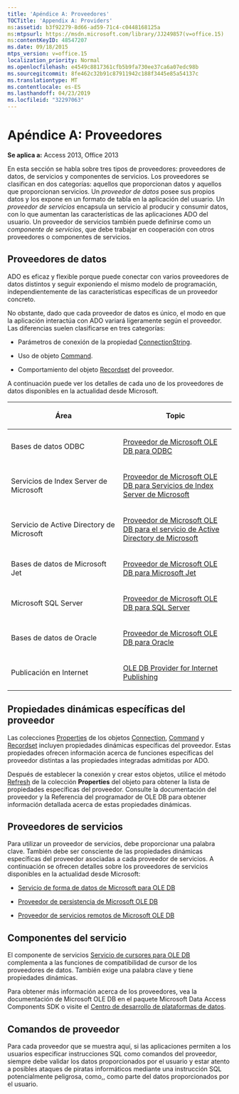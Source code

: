 ```yaml
---
title: 'Apéndice A: Proveedores'
TOCTitle: 'Appendix A: Providers'
ms:assetid: b3f92279-8d66-ad59-71c4-c0448168125a
ms:mtpsurl: https://msdn.microsoft.com/library/JJ249857(v=office.15)
ms:contentKeyID: 48547207
ms.date: 09/18/2015
mtps_version: v=office.15
localization_priority: Normal
ms.openlocfilehash: e4549c8817361cfb5b9fa730ee37ca6a07edc98b
ms.sourcegitcommit: 8fe462c32b91c87911942c188f3445e85a54137c
ms.translationtype: MT
ms.contentlocale: es-ES
ms.lasthandoff: 04/23/2019
ms.locfileid: "32297063"
---
```

# <a name="appendix-a-providers"></a>Apéndice A: Proveedores


**Se aplica a:** Access 2013, Office 2013


En esta sección se habla sobre tres tipos de proveedores: proveedores de datos, de servicios y componentes de servicios. Los proveedores se clasifican en dos categorías: aquellos que proporcionan datos y aquellos que proporcionan servicios. Un *proveedor de datos* posee sus propios datos y los expone en un formato de tabla en la aplicación del usuario. Un *proveedor de servicios* encapsula un servicio al producir y consumir datos, con lo que aumentan las características de las aplicaciones ADO del usuario. Un proveedor de servicios también puede definirse como un *componente de servicios*, que debe trabajar en cooperación con otros proveedores o componentes de servicios.

## <a name="data-providers"></a>Proveedores de datos

ADO es eficaz y flexible porque puede conectar con varios proveedores de datos distintos y seguir exponiendo el mismo modelo de programación, independientemente de las características específicas de un proveedor concreto.

No obstante, dado que cada proveedor de datos es único, el modo en que la aplicación interactúa con ADO variará ligeramente según el proveedor. Las diferencias suelen clasificarse en tres categorías:

- Parámetros de conexión de la propiedad [ConnectionString](connectionstring-property-ado.md).

- Uso de objeto [Command](command-object-ado.md).

- Comportamiento del objeto [Recordset](recordset-object-ado.md) del proveedor.

A continuación puede ver los detalles de cada uno de los proveedores de datos disponibles en la actualidad desde Microsoft.

<table>
<colgroup>
<col style="width: 50%" />
<col style="width: 50%" />
</colgroup>
<thead>
<tr class="header">
<th><p>Área</p></th>
<th><p>Topic</p></th>
</tr>
</thead>
<tbody>
<tr class="odd">
<td><p>Bases de datos ODBC</p></td>
<td><p><a href="microsoft-ole-db-provider-for-odbc.md">Proveedor de Microsoft OLE DB para ODBC</a></p></td>
</tr>
<tr class="even">
<td><p>Servicios de Index Server de Microsoft</p></td>
<td><p><a href="microsoft-ole-db-provider-for-microsoft-indexing-service.md">Proveedor de Microsoft OLE DB para Servicios de Index Server de Microsoft</a></p></td>
</tr>
<tr class="odd">
<td><p>Servicio de Active Directory de Microsoft</p></td>
<td><p><a href="microsoft-ole-db-provider-for-microsoft-active-directory-service.md">Proveedor de Microsoft OLE DB para el servicio de Active Directory de Microsoft</a></p></td>
</tr>
<tr class="even">
<td><p>Bases de datos de Microsoft Jet</p></td>
<td><p><a href="microsoft-ole-db-provider-for-microsoft-jet.md">Proveedor de Microsoft OLE DB para Microsoft Jet</a></p></td>
</tr>
<tr class="odd">
<td><p>Microsoft SQL Server</p></td>
<td><p><a href="microsoft-ole-db-provider-for-sql-server.md">Proveedor de Microsoft OLE DB para SQL Server</a></p></td>
</tr>
<tr class="even">
<td><p>Bases de datos de Oracle</p></td>
<td><p><a href="microsoft-ole-db-provider-for-oracle.md">Proveedor de Microsoft OLE DB para Oracle</a></p></td>
</tr>
<tr class="odd">
<td><p>Publicación en Internet</p></td>
<td><p><a href="microsoft-ole-db-provider-for-internet-publishing.md">OLE DB Provider for Internet Publishing</a></p></td>
</tr>
</tbody>
</table>


## <a name="provider-specific-dynamic-properties"></a>Propiedades dinámicas específicas del proveedor

Las colecciones [Properties](properties-collection-ado.md) de los objetos [Connection](connection-object-ado.md), [Command](command-object-ado.md) y [Recordset](recordset-object-ado.md) incluyen propiedades dinámicas específicas del proveedor. Estas propiedades ofrecen información acerca de funciones específicas del proveedor distintas a las propiedades integradas admitidas por ADO.

Después de establecer la conexión y crear estos objetos, utilice el método [Refresh](refresh-method-ado.md) de la colección **Properties** del objeto para obtener la lista de propiedades específicas del proveedor. Consulte la documentación del proveedor y la Referencia del programador de OLE DB para obtener información detallada acerca de estas propiedades dinámicas.

## <a name="service-providers"></a>Proveedores de servicios

Para utilizar un proveedor de servicios, debe proporcionar una palabra clave. También debe ser consciente de las propiedades dinámicas específicas del proveedor asociadas a cada proveedor de servicios. A continuación se ofrecen detalles sobre los proveedores de servicios disponibles en la actualidad desde Microsoft:

- [Servicio de forma de datos de Microsoft para OLE DB](microsoft-data-shaping-service-for-ole-db-ado-service-provider.md)

- [Proveedor de persistencia de Microsoft OLE DB](microsoft-ole-db-persistence-provider-ado-service-provider.md)

- [Proveedor de servicios remotos de Microsoft OLE DB](microsoft-ole-db-remoting-provider-ado-service-provider.md)

## <a name="service-components"></a>Componentes del servicio

El componente de servicios [Servicio de cursores para OLE DB](microsoft-cursor-service-for-ole-db-ado-service-component.md) complementa a las funciones de compatibilidad de cursor de los proveedores de datos. También exige una palabra clave y tiene propiedades dinámicas.

Para obtener más información acerca de los proveedores, vea la documentación de Microsoft OLE DB en el paquete Microsoft Data Access Components SDK o visite el [Centro de desarrollo de plataformas de datos](https://docs.microsoft.com/sql/connect/sql-data-developer?view=sql-server-2017).

## <a name="provider-commands"></a>Comandos de proveedor

Para cada proveedor que se muestra aquí, si las aplicaciones permiten a los usuarios especificar instrucciones SQL como comandos del proveedor, siempre debe validar los datos proporcionados por el usuario y estar atento a posibles ataques de piratas informáticos mediante una instrucción SQL potencialmente peligrosa, como,, como parte del datos proporcionados por el usuario.


